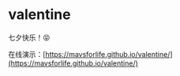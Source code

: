 # valentine

七夕快乐！😝

在线演示：[https://mavsforlife.github.io/valentine/](https://mavsforlife.github.io/valentine/)
